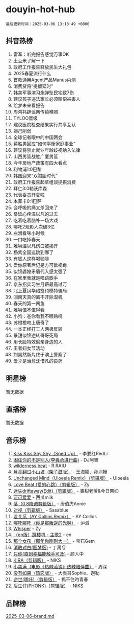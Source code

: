 # douyin-hot-hub

`最后更新时间：2025-03-06 13:18:49 +0800`

## 抖音热榜

1. 雷军：听完报告感觉万事OK
1. 土豆米了解一下
1. 政府工作报告释放民生大礼包
1. 2025春夏流行什么
1. 首款通用Agent产品Manus内测
1. 消费贷将“提额延时”
1. 韩美军事演习炮弹坠民宅致7伤
1. 建议孩子违法家长必须赔偿被害人
1. 绘梦未来看报告
1. 周鸿祎辟谣网传锁喉照
1. TYLOO晋级
1. 建议医院检查结果实行共享互认
1. 妲己削弱
1. 全球记者眼中的中国两会
1. 蒋胜男回应“如何平衡家庭事业”
1. 建议将禁止就业年龄歧视纳入法律
1. 山西男篮战胜广厦男篮
1. 今年房地产政策有四大看点
1. 利物浦1:0巴黎
1. 韩国迎来“双胞胎时代”
1. 政府工作报告起草组谈提振消费
1. 拜仁3:0勒沃库森 ​​​
1. 代表委员开麦啦
1. 本菲卡0:1巴萨
1. 会呼吸的痛又杀回来了
1. 桑延心疼温以凡的过去
1. 吃着吃着脑补一场大戏
1. 哪吒2观影人次破3亿
1. 左滑看咪小时候
1. 一口吃掉春天
1. 难哄温以凡伤口被揭开
1. 杨紫全国巡跳到哪了
1. 有钱人这样喝咖啡
1. 爱你原著后记是方可歆视角
1. 似锦婆媳矛盾代入感太强了
1. 在家里我就是唱跳歌手
1. 京东招实习生月薪最高过万
1. 北上夏凤华陷签约模特骗局
1. 回南天真的离不开除湿机
1. 春天的第一网鱼
1. 难哄值不值得看
1. 小狗：爸你看我不眼熟吗
1. 苏橙橙吻上唐奇了
1. 一本正经打工人两极反转
1. 景甜似锦逆转哥哥死局
1. 用长脸特效偷亲身边的人
1. 王者妇女节活动
1. 刘昊然新片终于演上警察了
1. 爱才是治愈沈惜凡的良药

## 明星榜

暂无数据

## 直播榜

暂无数据

## 音乐榜

1. [Kiss Kiss Shy Shy（Sped Up）](https://sf3-cdn-tos.douyinstatic.com/obj/tos-cn-ve-2774/oYpXDAeGgQK0zfPaji7iKUixpCXFGILeLGmvYA) - 李要红RedLi
1. [困住你的不是别人(李羲承进行曲)](https://sf3-cdn-tos.douyinstatic.com/obj/tos-cn-ve-2774/okWrrVL1iQGZbfHVeCPAe7IaerYfM2jEQi5mNI) - DJ阿智
1. [wilderness beat](https://sf3-cdn-tos.douyinstatic.com/obj/tos-cn-ve-2774/o0oBmODSFCpfFdLRGzAAFC2ah9AIMEQfAOueVE) - R.RAIU
1. [月亮翻过小山坡（架子鼓版）](https://sf3-cdn-tos.douyinstatic.com/obj/tos-cn-ve-2774/oMNeN2LYSVP6MMtoAQFGfeQDeftQqYPEErIl8Y) - 王海颖、孙圳翰
1. [Unchanged Mind（Uloeeia Remix）（剪辑版）](https://sf3-cdn-tos.douyinstatic.com/obj/tos-cn-ve-2774/oIHYu1YfsziJqmggAqBsXOiiI2Y1QB6I61RsMW) - Uloeeia
1. [Love Beat  (爱的心跳）（剪辑版）](https://sf3-cdn-tos.douyinstatic.com/obj/tos-cn-ve-2774/oUlARwvEINIisZ9nCnKMZiYFGfCCYLtDADDBge) - Zy
1. [迷失driftaway(Edit)（剪辑版）](https://sf3-cdn-tos.douyinstatic.com/obj/tos-cn-ve-2774/ogaa1xGNeFO6FCaMgO8PzzAceEI4fBLDMi15H3) - 喪甜老爹&今日网抑
1. [可可爱爱](https://sf3-cdn-tos.douyinstatic.com/obj/tos-cn-ve-2774/0deb1e75aea643b9927ba26aaafa29dd) - 西瓜milk
1. [落（0.8降调剪辑版）](https://sf3-cdn-tos.douyinstatic.com/obj/tos-cn-ve-2774/ociN0WUv3APijBYr6DUmAHmdkZ5MjM6gIF3iA) - 唐伯虎Annie
1. [对视（剪辑版）](https://sf3-cdn-tos.douyinstatic.com/obj/tos-cn-ve-2774/ogKtIhiB0WfAa18F9z3uWODMtZi2ysB1VuAIsQ) - Sasablue
1. [没关系（AY Collins Remix）](https://sf5-hl-cdn-tos.douyinstatic.com/obj/tos-cn-ve-2774/oIBbI5Ghw4zdUCQMJrDEFaAQilZP3EIDSi7MW) - AY Collins
1. [哪吒哪吒（你是那叛逆的光啊）](https://sf3-cdn-tos.douyinstatic.com/obj/tos-cn-ve-2774/oUkQCgCDnBanFehFEFQDxCQntAOIfp9gyZYFVo) - 沪滔
1. [Whisper](https://sf3-cdn-tos.douyinstatic.com/obj/tos-cn-ve-2774/oEeYKDxIDCFuArkftgkGqCnG7xZtRC2rEMKBQi) - Zy
1. [（en版）跳楼机 - 主歌2](https://sf5-hl-cdn-tos.douyinstatic.com/obj/tos-cn-ve-2774/oklN6GvgQ2L8DpPeaAGf1gPeyKzjXFwHIwoCZv) - en
1. [那个女孩（那年你刚刚大一）](https://sf5-hl-cdn-tos.douyinstatic.com/obj/tos-cn-ve-2774/o4IZw7TlivwiBBBMA2rIgWrGNIrjFroh6bPqQ) - 宝石Gem
1. [消散对白(圆梦版)](https://sf3-cdn-tos.douyinstatic.com/obj/tos-cn-ve-2774/og4jB5I5IizzoZVAAAzWgBMAsMDWoArfwBOiFs) - 丁禹兮
1. [只你(直到幸福能触手可及)](https://sf5-hl-cdn-tos.douyinstatic.com/obj/tos-cn-ve-2774/o0lBkRDzFTeaVSUz3ZZSCBVtZ5DIMQGfgmEAuE) - 颜人中
1. [KIRA（剪辑版）](https://sf3-cdn-tos.douyinstatic.com/obj/tos-cn-ve-2774/o0Bq3TvdHqOfzihWrHyABMociuMA3Inwsbx9Wi) - NIKS
1. [小美满（电影《热辣滚烫》热辣陪伴曲）](https://sf3-cdn-tos.douyinstatic.com/obj/tos-cn-ve-2774/o0GAn2lSgfZIDUgtevCGDQYnFg4CwnrBaxbTZL) - 周深
1. [没有如果（热恋版）](https://sf5-hl-cdn-tos.douyinstatic.com/obj/tos-cn-ve-2774/o4iETqbxIThtCXlBeV0DfAhZsbCFGhagYupnMx) - 大表哥Sophie、迦勒
1. [逆世(哪吒)（剪辑版）](https://sf3-cdn-tos.douyinstatic.com/obj/tos-cn-ve-2774/oMIEZAfEogrLnzfDWMBiZKCWuXIUFLtRDsOFWs) - 抓不住旳青春
1. [后生仔(PHONK)（剪辑版）](https://sf5-hl-cdn-tos.douyinstatic.com/obj/tos-cn-ve-2774/o0TzmfumdQAJ1aGG9F5LfTXIYeGcqYKRPAeFdJ) - NIKS

## 品牌榜

[2025-03-06-brand.md](2025-03-06-brand.md)
